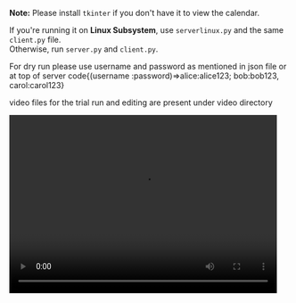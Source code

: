 <p><strong>Note:</strong> Please install <code>tkinter</code> if you don't have it to view the calendar.</p>
<p>If you're running it on <strong>Linux Subsystem</strong>, use <code>serverlinux.py</code> and the same <code>client.py</code> file.<br>
Otherwise, run <code>server.py</code> and <code>client.py</code>.</p>
<p>For dry run please use username and password as mentioned in json file or at top of server code{(username :password)=>alice:alice123;  bob:bob123,  carol:carol123}</p>
<p>video files for the trial run and editing are present under video directory</p>
<video width="480" height="320" controls>
  <source src="./video/rec1.mp4" type="video/mp4">
  Your browser does not support the video tag.
</video>
